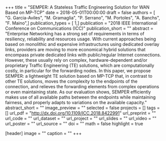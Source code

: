 +++
title = "SEMPER: A Stateless Traffic Engineering Solution for WAN Based on MP-TCP"
date = 2018-05-01T00:00:00
draft = false
authors = [ "G. Garcia-Aviles", "M. Gramaglia", "P. Serrano", "M. Portoles", "A. Banchs", "F. Maino",]
publication_types = [ 1,]
publication = "2018 IEEE International Conference on Communications (ICC)"
publication_short = ""
abstract = "Enterprise Networking has a strong set of requirements in terms of resiliency, reliability and resources usage. With current approaches being based on monolithic and expensive infrastructures using dedicated overlay links, providers are moving to more economical hybrid solutions that encompass private dedicated links with public/regular Internet connections. However, these usually rely on complex, hardware-dependent and/or proprietary Traffic Engineering (TE) solutions, which are computationally costly, in particular for the forwarding nodes. In this paper, we propose SEMPER: a lightweight TE solution based on MP-TCP that, in contrast to other TE solutions, moves the complexity to the endpoints of the connection, and relieves the forwarding elements from complex operations or even maintaining state. As our evaluation shows, SEMPER efficiently makes use of all available paths between the endpoints while maintaining fairness, and properly adapts to variations on the available capacity."
abstract_short = ""
image_preview = ""
selected = false
projects = []
tags = []
url_pdf = "http://dx.doi.org/10.1109/ICC.2018.8422991"
url_preprint = ""
url_code = ""
url_dataset = ""
url_project = ""
url_slides = ""
url_video = ""
url_poster = ""
url_source = ""
doi = ""
math = false
highlight = true

[header]
image = ""
caption = ""
+++
